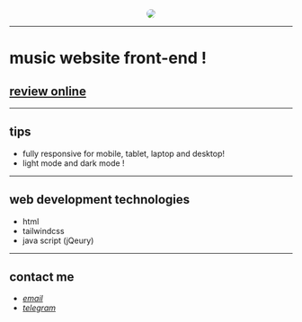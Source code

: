 <div align="center">
  <img src="https://github.com/Arash2oo4/musicPro/shot" style="border-radius:50%">
</div>

---

# music website front-end !
## [review online](https://sys113.github.io/zar-film/)
---
## tips

* fully responsive for mobile, tablet, laptop and desktop!
* light mode and dark mode !

---
## web development technologies
* html
* tailwindcss
* java script (jQeury)

---
## contact me
* *[email](arashlatifioo44@gmail.com)*
* *[telegram](https://t.me/arash_2oo4)*
